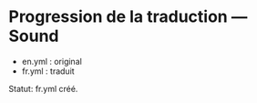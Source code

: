# Progression de la traduction — Sound

- en.yml : original
- fr.yml : traduit

Statut: fr.yml créé.
